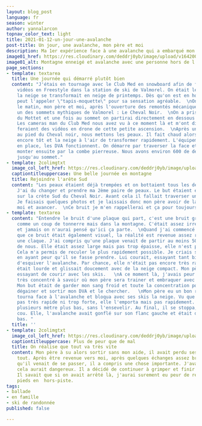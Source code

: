 ```yaml
---
layout: blog_post
language: fr
season: winter
author: yannalarcon
topnav_color_text: light
title: 2021-01-12-un-jour-une-avalanche
post-title: Un jour, une avalanche, mon père et moi
description: Ma 1er expérience face à une avalanche qui a embarqué mon père s'en l'ensevelir.
image01_href: https://res.cloudinary.com/deddrj0yb/image/upload/v1642001284/website/blog/Avalanche/20180323_105259_c53ror.jpg
image01_alt: Montagne enneigé et avalanche avec une personne hors de l'avalanche
page_sections:
- template: textarea
  title: Une journée qui démarré plutôt bien
  content: "J'étais en tournage avec le Club Med en snowboard afin de faire quelques
    vidéos en Freestyle dans la station de ski de Valmorel. On était le 23 Mars et
    la neige se transformait en neige de printemps. Dès qu'on est en hors-piste, on
    peut l'appeler \"tapis-moquette\" pour sa sensation agréable.  \nOn avait décider
    le matin, mon père et moi, après l'ouverture des remontés mécaniques d'aller faire
    un des sommets mythiques de Valmorel : Le Cheval Noir.  \nOn a pris le télésiège
    du Mottet et une fois au sommet on partirai directement en dessous du Cheval Noir.
    Les cameras man du Club Med nous avez vu à ce moment là et m'ont dit qu'ils me
    feraient des vidéos en drone de cette petite ascension.  \nAprès une petite descente
    au pied du Cheval noir, nous mettons les peaux. Il fait chaud alors qu'il est
    encore tôt et la neige à l'air de transformer rapidement. L'équipement est bien
    en place, les DVA fonctionnent. On démarre par traverser la face et nous allons
    monter ensuite par la combe pierreuse. Nous avons environ 600 de dénivelé à faire
    jusqu'au sommet."
- template: 2colimgtxt
  image_col_left_href: https://res.cloudinary.com/deddrj0yb/image/upload/v1642001284/website/blog/Avalanche/20180323_101548_jkimdu.jpg
  captiontitleuppercase: Une belle journée en montagne
  title: Rejoindre l'arête Sud
  content: "Les peaux étaient déjà trempées et on bottaient tous les deux beaucoup.
    J'ai du changer et prendre ma 2ème paire de peaux. Le but étaient ensuite d'arriver
    sur la crète Sud du Cheval Noir. Avant cela il fallait traverser une longue partie.
    Je faisais quelques photos et je laissais donc mon père avoir de la marge devant
    moi et avancer.  \nCe bruit je m'en rappellerai et ça pour toujours.  "
- template: textarea
  content: "Entendre le bruit d'une plaque qui part, c'est une bruit grave et lourd,
    comme un coup de tonnerre mais dans la montagne. C'était assez irréel comme moment,
    et jamais on n'aurai pensé qu'ici ça parte.  \nQuand j'ai commencé à visualiser
    que ce bruit était également visuel, la réalité est revenue assez rapidement comme
    une claque. J'ai compris qu'une plaque venait de partir au moins 50m au dessus
    de nous. Elle était assez large mais pas trop épaisse, elle n'est pas partie vite.
    Cela m'a permis de reculer le plus rapidement possible. Je criais sur mon père
    en ayant peur qu'il se fasse prendre. Lui courait, essayant tant bien que mal
    d'esquiver l'avalanche. Par chance, elle n'était pas encore très rapide, elle
    était lourde et glissait doucement avec de la neige compact. Mon père tombât en
    essayant de courir avec les skis.   \nA ce moment là, j'avais peur mais j'étais
    très concentré à savoir où mon père sera trainer et embraquer avec l'avalanche.
    Mon but était de garder mon sang froid et toute la concentration possible pour
    dégainer et sortir mon DVA et le chercher.   \nMon père eu un bon reflexe et se
    tourna face à l'avalanche et bloqua avec ses skis la neige. Vu que la coulé n'était
    pas très rapide ni trop forte, elle l'emporta mais pas rapidement. Elle le traina
    plusieurs mètre plus bas, sans l'ensevelir. Au final, il se stoppa, la neige jusqu'au
    cou. Elle, l'avalanche avait gonflé sur son flanc gauche et était descendu bien
    bas. "
  title: ''
- template: 2colimgtxt
  image_col_left_href: https://res.cloudinary.com/deddrj0yb/image/upload/v1642001284/website/blog/Avalanche/20180323_105259_c53ror.jpg
  captiontitleuppercase: Plus de peur que de mal
  title: On réalise que tout va très vite
  content: Mon père à su alors sortir sans mon aide, il avait perdu ses lunettes c'est
    tout. Après être revenue vers moi, après quelques échanges assez brefs sur ce
    qu'il venait de se passer, il a compris une chose importante. J'avais peur, et
    cela aurait dangereux. Il a décidé de continuer à grimper et finir cette ascension.
    Il savait que si on avait arrêté là, j'aurai surement eu peur de remettre les
    pieds en  hors-piste.
tags:
- ballade
- en famille
- ski de randonnée
published: false

---
```


